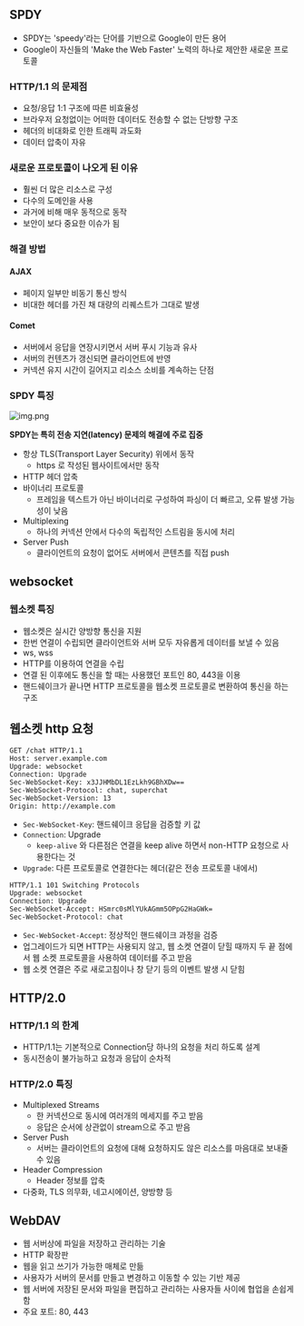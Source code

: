 ## SPDY
- SPDY는 'speedy'라는 단어를 기반으로 Google이 만든 용어
- Google이 자신들의 'Make the Web Faster' 노력의 하나로 제안한 새로운 프로토콜

### HTTP/1.1 의 문제점
- 요청/응답 1:1 구조에 따른 비효율성
- 브라우저 요청없이는 어떠한 데이터도 전송할 수 없는 단방향 구조
- 헤더의 비대화로 인한 트래픽 과도화
- 데이터 압축이 자유

### 새로운 프로토콜이 나오게 된 이유
- 훨씬 더 많은 리소스로 구성
- 다수의 도메인을 사용
- 과거에 비해 매우 동적으로 동작
- 보안이 보다 중요한 이슈가 됨

### 해결 방법

#### AJAX

- 페이지 일부만 비동기 통신 방식
- 비대한 헤더를 가진 채 대량의 리퀘스트가 그대로 발생

#### Comet

- 서버에서 응답을 연장시키면서 서버 푸시 기능과 유사
- 서버의 컨텐츠가 갱신되면 클라이언트에 반영
- 커넥션 유지 시간이 길어지고 리소스 소비를 계속하는 단점

### SPDY 특징

![img.png](img.png)

__SPDY는 특히 전송 지연(latency) 문제의 해결에 주로 집중__

- 항상 TLS(Transport Layer Security) 위에서 동작
  - https 로 작성된 웹사이트에서만 동작
- HTTP 헤더 압축
- 바이너리 프로토콜
  - 프레임을 텍스트가 아닌 바이너리로 구성하여 파싱이 더 빠르고, 오류 발생 가능성이 낮음
- Multiplexing
  - 하나의 커넥션 안에서 다수의 독립적인 스트림을 동시에 처리
- Server Push
  - 클라이언트의 요청이 없어도 서버에서 콘텐츠를 직접 push

## websocket

### 웹소켓 특징

- 웹소켓은 실시간 양방향 통신을 지원
- 한번 연결이 수립되면 클라이언트와 서버 모두 자유롭게 데이터를 보낼 수 있음
- ws, wss
- HTTP를 이용하여 연결을 수립
- 연결 된 이후에도 통신을 할 때는 사용했던 포트인 80, 443을 이용
- 핸드쉐이크가 끝나면 HTTP 프로토콜을 웹소켓 프로토콜로 변환하여 통신을 하는 구조

## 웹소켓 http 요청

```http request
GET /chat HTTP/1.1
Host: server.example.com
Upgrade: websocket
Connection: Upgrade
Sec-WebSocket-Key: x3JJHMbDL1EzLkh9GBhXDw==
Sec-WebSocket-Protocol: chat, superchat
Sec-WebSocket-Version: 13
Origin: http://example.com
```

- `Sec-WebSocket-Key`: 핸드쉐이크 응답을 검증할 키 값
- `Connection`: Upgrade
    - `keep-alive` 와 다른점은 연결을 keep alive 하면서 non-HTTP 요청으로 사용한다는 것
- `Upgrade`: 다른 프로토콜로 연결한다는 헤더(같은 전송 프로토콜 내에서)

```http request
HTTP/1.1 101 Switching Protocols
Upgrade: websocket
Connection: Upgrade
Sec-WebSocket-Accept: HSmrc0sMlYUkAGmm5OPpG2HaGWk=
Sec-WebSocket-Protocol: chat
```

- `Sec-WebSocket-Accept`: 정상적인 핸드쉐이크 과정을 검증
- 업그레이드가 되면 HTTP는 사용되지 않고, 웹 소켓 연결이 닫힐 때까지 두 끝 점에서 웹 소켓 프로토콜을 사용하여 데이터를 주고 받음
- 웹 소켓 연결은 주로 새로고침이나 창 닫기 등의 이벤트 발생 시 닫힘

## HTTP/2.0

### HTTP/1.1 의 한계

- HTTP/1.1는 기본적으로 Connection당 하나의 요청을 처리 하도록 설계
- 동시전송이 불가능하고 요청과 응답이 순차적

### HTTP/2.0 특징

- Multiplexed Streams
  - 한 커넥션으로 동시에 여러개의 메세지를 주고 받음
  - 응답은 순서에 상관없이 stream으로 주고 받음
- Server Push
  - 서버는 클라이언트의 요청에 대해 요청하지도 않은 리소스를 마음대로 보내줄 수 있음
- Header Compression
  - Header 정보를 압축
- 다중화, TLS 의무화, 네고시에이션, 양방향 등

## WebDAV

- 웹 서버상에 파일을 저장하고 관리하는 기술
- HTTP 확장판
- 웹을 읽고 쓰기가 가능한 매체로 만듦
- 사용자가 서버의 문서를 만들고 변경하고 이동할 수 있는 기반 제공
- 웹 서버에 저장된 문서와 파일을 편집하고 관리하는 사용자들 사이에 협업을 손쉽게 함
- 주요 포트: 80, 443
